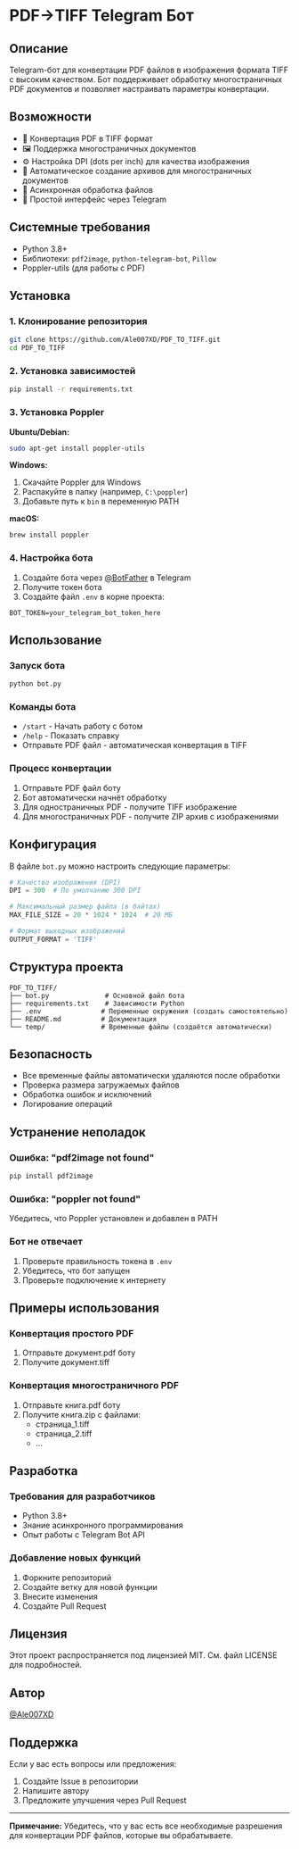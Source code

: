 # PDF→TIFF Telegram Бот

## Описание

Telegram-бот для конвертации PDF файлов в изображения формата TIFF с высоким качеством. Бот поддерживает обработку многостраничных PDF документов и позволяет настраивать параметры конвертации.

## Возможности

- 📄 Конвертация PDF в TIFF формат
- 🖼️ Поддержка многостраничных документов
- ⚙️ Настройка DPI (dots per inch) для качества изображения
- 📁 Автоматическое создание архивов для многостраничных документов
- 🔄 Асинхронная обработка файлов
- 💬 Простой интерфейс через Telegram

## Системные требования

- Python 3.8+
- Библиотеки: `pdf2image`, `python-telegram-bot`, `Pillow`
- Poppler-utils (для работы с PDF)

## Установка

### 1. Клонирование репозитория

```bash
git clone https://github.com/Ale007XD/PDF_TO_TIFF.git
cd PDF_TO_TIFF
```

### 2. Установка зависимостей

```bash
pip install -r requirements.txt
```

### 3. Установка Poppler

**Ubuntu/Debian:**
```bash
sudo apt-get install poppler-utils
```

**Windows:**
1. Скачайте Poppler для Windows
2. Распакуйте в папку (например, `C:\poppler`)
3. Добавьте путь к `bin` в переменную PATH

**macOS:**
```bash
brew install poppler
```

### 4. Настройка бота

1. Создайте бота через [@BotFather](https://t.me/botfather) в Telegram
2. Получите токен бота
3. Создайте файл `.env` в корне проекта:

```env
BOT_TOKEN=your_telegram_bot_token_here
```

## Использование

### Запуск бота

```bash
python bot.py
```

### Команды бота

- `/start` - Начать работу с ботом
- `/help` - Показать справку
- Отправьте PDF файл - автоматическая конвертация в TIFF

### Процесс конвертации

1. Отправьте PDF файл боту
2. Бот автоматически начнёт обработку
3. Для одностраничных PDF - получите TIFF изображение
4. Для многостраничных PDF - получите ZIP архив с изображениями

## Конфигурация

В файле `bot.py` можно настроить следующие параметры:

```python
# Качество изображения (DPI)
DPI = 300  # По умолчанию 300 DPI

# Максимальный размер файла (в байтах)
MAX_FILE_SIZE = 20 * 1024 * 1024  # 20 МБ

# Формат выходных изображений
OUTPUT_FORMAT = 'TIFF'
```

## Структура проекта

```
PDF_TO_TIFF/
├── bot.py              # Основной файл бота
├── requirements.txt    # Зависимости Python
├── .env               # Переменные окружения (создать самостоятельно)
├── README.md          # Документация
└── temp/              # Временные файлы (создаётся автоматически)
```

## Безопасность

- Все временные файлы автоматически удаляются после обработки
- Проверка размера загружаемых файлов
- Обработка ошибок и исключений
- Логирование операций

## Устранение неполадок

### Ошибка: "pdf2image not found"
```bash
pip install pdf2image
```

### Ошибка: "poppler not found"
Убедитесь, что Poppler установлен и добавлен в PATH

### Бот не отвечает
1. Проверьте правильность токена в `.env`
2. Убедитесь, что бот запущен
3. Проверьте подключение к интернету

## Примеры использования

### Конвертация простого PDF
1. Отправьте документ.pdf боту
2. Получите документ.tiff

### Конвертация многостраничного PDF
1. Отправьте книга.pdf боту
2. Получите книга.zip с файлами:
   - страница_1.tiff
   - страница_2.tiff
   - ...

## Разработка

### Требования для разработчиков

- Python 3.8+
- Знание асинхронного программирования
- Опыт работы с Telegram Bot API

### Добавление новых функций

1. Форкните репозиторий
2. Создайте ветку для новой функции
3. Внесите изменения
4. Создайте Pull Request

## Лицензия

Этот проект распространяется под лицензией MIT. См. файл LICENSE для подробностей.

## Автор

[@Ale007XD](https://github.com/Ale007XD)

## Поддержка

Если у вас есть вопросы или предложения:

1. Создайте Issue в репозитории
2. Напишите автору
3. Предложите улучшения через Pull Request

---

**Примечание:** Убедитесь, что у вас есть все необходимые разрешения для конвертации PDF файлов, которые вы обрабатываете.
